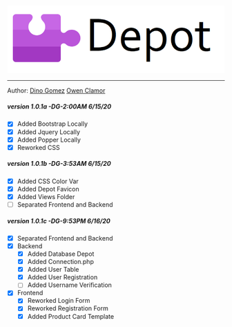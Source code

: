 <p align="center"><img src="img/depot-banner.png"></p>

***
Author:
[Dino Gomez](https://github.com/dinogomez)
[Owen Clamor](https://github.com/owenclamor)
##### version 1.0.1a -DG-2:00AM 6/15/20
- [x] Added Bootstrap Locally
- [x] Added Jquery Locally
- [x] Added Popper Locally
- [x] Reworked CSS
##### version 1.0.1b -DG-3:53AM 6/15/20
- [x] Added CSS Color Var
- [x] Added Depot Favicon
- [x] Added Views Folder
- [ ] Separated Frontend and Backend
##### version 1.0.1c -DG-9:53PM 6/16/20
- [x] Separated Frontend and Backend
- [x] Backend
  - [x] Added Database Depot
  - [x] Added Connection.php
  - [x] Added User Table
  - [x] Added User Registration
  - [ ] Added Username Verification
- [x] Frontend
  - [x] Reworked Login Form
  - [x] Reworked Registration Form
  - [x] Added Product Card Template
